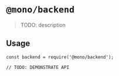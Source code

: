 # `@mono/backend`

> TODO: description

## Usage

```
const backend = require('@mono/backend');

// TODO: DEMONSTRATE API
```

